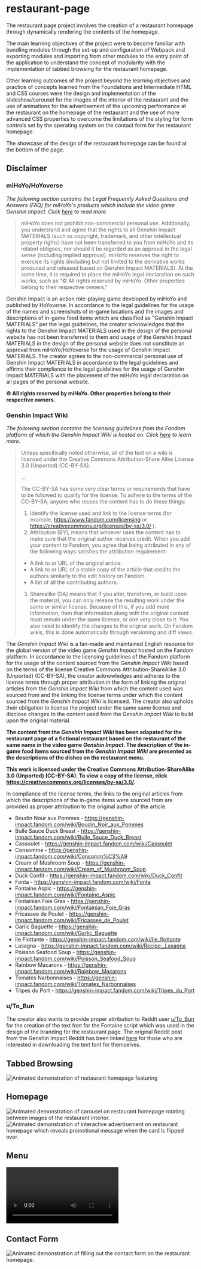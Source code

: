 # restaurant-page

The restaurant page project involves the creation of a restaurant homepage through dynamically rendering the contents of the homepage.

The main learning objectives of the project were to become familiar with bundling modules through the set-up and configuration of Webpack and exporting modules and importing from other modules to the entry point of the application to understand the concept of modularity with the implementation of tabbed browsing for the restaurant homepage.

Other learning outcomes of the project beyond the learning objectives and practice of concepts learned from the Foundations and Intermediate HTML and CSS courses were the design and implementation of the slideshow/carousel for the images of the interior of the restaurant and the use of animations for the advertisement of the upcoming performance at the restaurant on the homepage of the restaurant and the use of more advanced CSS properties to overcome the limitations of the styling for form controls set by the operating system on the contact form for the restaurant homepage.

The showcase of the design of the restaurant homepage can be found at the bottom of the page.

## Disclaimer

### miHoYo/HoYoverse

*The following section contains the Legal Frequently Asked Questions and Answers (FAQ) for miHoYo's products which include the video game Genshin Impact. Click [here](https://www.hoyolab.com/article/143107) to read more.*

> miHoYo does not prohibit non-commercial personal use. Addtionally, you understand and agree that the rights to all Genshin Impact MATERIALS (such as copyright, trademark, and other intellectual property rights) have not been transferred to you from miHoYo and its related obligees, nor should it be regarded as an approval in the legal sense (including implied approval). miHoYo reserves the right to exercise its rights (including but not limited to the derivative works produced and released based on Genshin Impact MATERIALS). At the same time, it is required to place the miHoYo legal declaration on such works, such as "© All rights reserved by miHoYo. Other properties belong to their respective owners."

Genshin Impact is an action role-playing game developed by miHoYo and published by HoYoverse. In accordance to the legal guidelines for the usage of the names and screenshots of in-game locations and the images and descriptions of in-game food items which are classified as "Genshin Impact MATERIALS" per the legal guidelines, the creator acknowledges that the rights to the Genshin Impact MATERIALS used in the design of the personal website has not been transferred to them and usage of the Genshin Impact MATERIALS in the design of the personal website does not constitute an approval from miHoYo/HoYoverse for the usage of Genshin Impact MATERIALS. The creator agrees to the non-commercial personal use of Genshin Impact MATERIALS in accordance to the legal guidelines and affirms their compliance to the legal guidelines for the usage of Genshin Impact MATERIALS with the placement of the miHoYo legal declaration on all pages of the personal website.

**© All rights reserved by miHoYo. Other properties belong to their respective owners.**

### Genshin Impact Wiki

*The following section contains the licensing guidelines from the Fandom platform of which the *Genshin Impact Wiki* is hosted on. Click [here](https://community.fandom.com/wiki/Help:Licensing) to learn more.*

> Unless specifically noted otherwise, all of the text on a wiki is licensed under the Creative Commons Attribution-Share Alike License 3.0 (Unported) (CC-BY-SA).
> 
> ...
>
> The CC-BY-SA has some very clear terms or requirements that have to be followed to qualify for the license. To adhere to the terms of the CC-BY-SA, anyone who reuses the content has to do these things:
> 1. Identify the license used and link to the license terms (for example, https://www.fandom.com/licensing or https://creativecommons.org/licenses/by-sa/3.0/ ).
> 2. Attribution (BY), means that whoever uses the content has to make sure that the original author receives credit. When you add your content to Fandom, you agree that being attributed in any of the following ways satisfies the attribution requirement:
> - A link to or URL of the original article.
> - A link to or URL of a stable copy of the article that credits the authors similarly to the edit history on Fandom.
> - A list of all the contributing authors.
> 3. Sharealike (SA) means that if you alter, transform, or build upon the material, you can only release the resulting work under the same or similar license. Because of this, if you add more information, then that information along with the original content must remain under the same license, or one very close to it. You also need to identify the changes to the original work. On Fandom wikis, this is done automatically through versioning and diff views.

The *Genshin Impact Wiki* is a fan-made and maintained English resource for the global version of the video game *Genshin Impact* hosted on the Fandom platform. In accordance to the licensing guidelines of the Fandom platform for the usage of the content sourced from the *Genshin Impact Wiki* based on the terms of the license Creative Commons Attribution-ShareAlike 3.0 (Unported) (CC-BY-SA), the creator acknowledges and adheres to the license terms through proper attribution in the form of linking the original articles from the *Genshin Impact Wiki* from which the content used was sourced from and the linking the license terms under which the content sourced from the *Genshin Impact Wiki* is licensed. The creator also upholds their obligation to license the project under the same same license and disclose changes to the content used from the *Genshin Impact Wiki* to build upon the original material.

**The content from the *Genshin Impact Wiki* has been adapated for the restaurant page of a fictional restaurant based on the restaurant of the same name in the video game *Genshin Impact*. The description of the in-game food items sourced from the *Genshin Impact Wiki* are presented as the descriptions of the dishes on the restaurant menu.** 

**This work is licensed under the Creative Commons Attribution-ShareAlike 3.0 (Unported) (CC-BY-SA). To view a copy of the license, click https://creativecommons.org/licenses/by-sa/3.0/.**

In compliance of the license terms, the links to the original articles from which the descriptions of the in-game items were sourced from are provided as proper attribution to the original author of the article.

- Boudin Nour aux Pommes - https://genshin-impact.fandom.com/wiki/Boudin_Noir_aux_Pommes
- Bulle Sauce Duck Breast - https://genshin-impact.fandom.com/wiki/Bulle_Sauce_Duck_Breast
- Cassoulet - https://genshin-impact.fandom.com/wiki/Cassoulet
- Consomme - https://genshin-impact.fandom.com/wiki/Consomm%C3%A9
- Cream of Mushroom Soup - https://genshin-impact.fandom.com/wiki/Cream_of_Mushroom_Soup
- Duck Confit - https://genshin-impact.fandom.com/wiki/Duck_Confit
- Fonta - https://genshin-impact.fandom.com/wiki/Fonta
- Fontaine Aspic - https://genshin-impact.fandom.com/wiki/Fontaine_Aspic
- Fontainian Foie Gras - https://genshin-impact.fandom.com/wiki/Fontainian_Foie_Gras
- Fricassee de Poulet - https://genshin-impact.fandom.com/wiki/Fricassee_de_Poulet
- Garlic Baguette - https://genshin-impact.fandom.com/wiki/Garlic_Baguette
- Ile Flottante - https://genshin-impact.fandom.com/wiki/Ile_flottante
- Lasagna - https://genshin-impact.fandom.com/wiki/Recipe:_Lasagna
- Poisson Seafood Soup - https://genshin-impact.fandom.com/wiki/Poisson_Seafood_Soup
- Rainbow Macarons - https://genshin-impact.fandom.com/wiki/Rainbow_Macarons
- Tomates Narbonnaises - https://genshin-impact.fandom.com/wiki/Tomates_Narbonnaises
- Tripes du Port - https://genshin-impact.fandom.com/wiki/Tripes_du_Port

### u/To_Bun

The creator also wants to provide proper attribution to Reddit user [u/To_Bun](https://www.reddit.com/user/To_Bun/) for the creation of the text font for the Fontaine script which was used in the design of the branding for the restaurant page. The original Reddit post from the Genshin Impact Reddit has been linked [here](https://www.reddit.com/r/Genshin_Impact/comments/1739kqe/fontaine_script_font/) for those who are interested in downloading the text font for themselves. 

## Tabbed Browsing
![Animated demonstration of restaurant homepage featuring ](./public/tabbed-browsing.gif)

## Homepage
![Animated demonstration of carousel on restaurant homepage rotating between images of the restaurant interior.](./public/slideshow.gif)
![Animated demonstration of interactive advertisement on restaurant homepage which reveals promotional message when the card is flipped over.](./public/cards.gif)

## Menu
![Video demonstration of the menu on the restaurant homepage featuring appetizers, entrees, desserts, and beverages.](./public/menu.mp4)

## Contact Form
![Animated demonstration of filling out the contact form on the restaurant homepage.](./public/contact-form.gif)